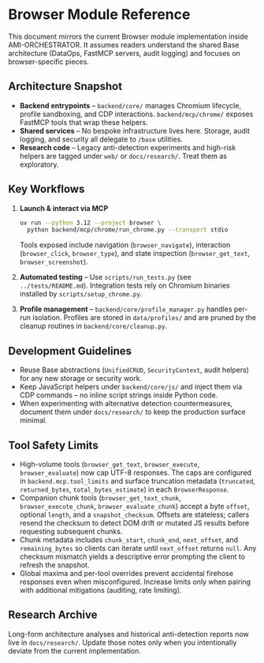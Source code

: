 # Browser Module Reference

This document mirrors the current Browser module implementation inside AMI-ORCHESTRATOR.
It assumes readers understand the shared Base architecture (DataOps, FastMCP servers,
audit logging) and focuses on browser-specific pieces.

## Architecture Snapshot
- **Backend entrypoints** – `backend/core/` manages Chromium lifecycle, profile sandboxing,
  and CDP interactions. `backend/mcp/chrome/` exposes FastMCP tools that wrap these helpers.
- **Shared services** – No bespoke infrastructure lives here. Storage, audit logging, and security
  all delegate to `/base` utilities.
- **Research code** – Legacy anti-detection experiments and high-risk helpers are tagged under
  `web/` or `docs/research/`. Treat them as exploratory.

## Key Workflows
1. **Launch & interact via MCP**
   ```bash
   uv run --python 3.12 --project browser \
     python backend/mcp/chrome/run_chrome.py --transport stdio
   ```
   Tools exposed include navigation (`browser_navigate`), interaction (`browser_click`,
   `browser_type`), and state inspection (`browser_get_text`, `browser_screenshot`).

2. **Automated testing** – Use `scripts/run_tests.py` (see `../tests/README.md`). Integration
   tests rely on Chromium binaries installed by `scripts/setup_chrome.py`.

3. **Profile management** – `backend/core/profile_manager.py` handles per-run isolation.
   Profiles are stored in `data/profiles/` and are pruned by the cleanup routines in `backend/core/cleanup.py`.

## Development Guidelines
- Reuse Base abstractions (`UnifiedCRUD`, `SecurityContext`, audit helpers) for any new
  storage or security work.
- Keep JavaScript helpers under `backend/core/js/` and inject them via CDP commands – no inline
  script strings inside Python code.
- When experimenting with alternative detection countermeasures, document them under
  `docs/research/` to keep the production surface minimal.

## Tool Safety Limits
- High-volume tools (`browser_get_text`, `browser_execute`, `browser_evaluate`) now cap UTF-8
  responses. The caps are configured in `backend.mcp.tool_limits` and surface truncation
  metadata (`truncated`, `returned_bytes`, `total_bytes_estimate`) in each `BrowserResponse`.
- Companion chunk tools (`browser_get_text_chunk`, `browser_execute_chunk`,
  `browser_evaluate_chunk`) accept a byte `offset`, optional `length`, and a
  `snapshot_checksum`. Offsets are stateless; callers resend the checksum to detect DOM drift or
  mutated JS results before requesting subsequent chunks.
- Chunk metadata includes `chunk_start`, `chunk_end`, `next_offset`, and `remaining_bytes` so
  clients can iterate until `next_offset` returns `null`. Any checksum mismatch yields a
  descriptive error prompting the client to refresh the snapshot.
- Global maxima and per-tool overrides prevent accidental firehose responses even when
  misconfigured. Increase limits only when pairing with additional mitigations (auditing,
  rate limiting).

## Research Archive
Long-form architecture analyses and historical anti-detection reports now live in
`docs/research/`. Update those notes only when you intentionally deviate from the current
implementation.

